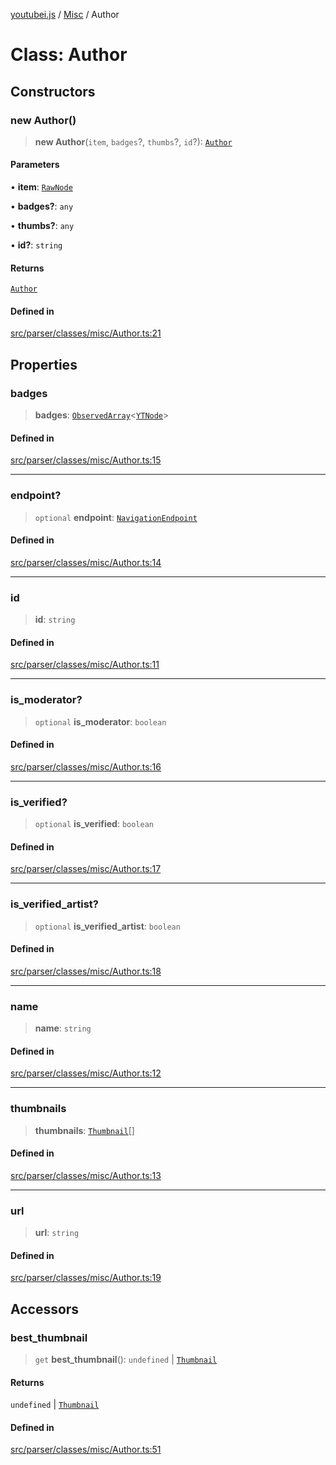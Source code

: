 [youtubei.js](../../../README.md) / [Misc](../README.md) / Author

# Class: Author

## Constructors

### new Author()

> **new Author**(`item`, `badges`?, `thumbs`?, `id`?): [`Author`](Author.md)

#### Parameters

• **item**: [`RawNode`](../../APIResponseTypes/type-aliases/RawNode.md)

• **badges?**: `any`

• **thumbs?**: `any`

• **id?**: `string`

#### Returns

[`Author`](Author.md)

#### Defined in

[src/parser/classes/misc/Author.ts:21](https://github.com/LuanRT/YouTube.js/blob/af92984523f90200a18314b94478a2697c9deab0/src/parser/classes/misc/Author.ts#L21)

## Properties

### badges

> **badges**: [`ObservedArray`](../../Helpers/type-aliases/ObservedArray.md)\<[`YTNode`](../../Helpers/classes/YTNode.md)\>

#### Defined in

[src/parser/classes/misc/Author.ts:15](https://github.com/LuanRT/YouTube.js/blob/af92984523f90200a18314b94478a2697c9deab0/src/parser/classes/misc/Author.ts#L15)

***

### endpoint?

> `optional` **endpoint**: [`NavigationEndpoint`](../../YTNodes/classes/NavigationEndpoint.md)

#### Defined in

[src/parser/classes/misc/Author.ts:14](https://github.com/LuanRT/YouTube.js/blob/af92984523f90200a18314b94478a2697c9deab0/src/parser/classes/misc/Author.ts#L14)

***

### id

> **id**: `string`

#### Defined in

[src/parser/classes/misc/Author.ts:11](https://github.com/LuanRT/YouTube.js/blob/af92984523f90200a18314b94478a2697c9deab0/src/parser/classes/misc/Author.ts#L11)

***

### is\_moderator?

> `optional` **is\_moderator**: `boolean`

#### Defined in

[src/parser/classes/misc/Author.ts:16](https://github.com/LuanRT/YouTube.js/blob/af92984523f90200a18314b94478a2697c9deab0/src/parser/classes/misc/Author.ts#L16)

***

### is\_verified?

> `optional` **is\_verified**: `boolean`

#### Defined in

[src/parser/classes/misc/Author.ts:17](https://github.com/LuanRT/YouTube.js/blob/af92984523f90200a18314b94478a2697c9deab0/src/parser/classes/misc/Author.ts#L17)

***

### is\_verified\_artist?

> `optional` **is\_verified\_artist**: `boolean`

#### Defined in

[src/parser/classes/misc/Author.ts:18](https://github.com/LuanRT/YouTube.js/blob/af92984523f90200a18314b94478a2697c9deab0/src/parser/classes/misc/Author.ts#L18)

***

### name

> **name**: `string`

#### Defined in

[src/parser/classes/misc/Author.ts:12](https://github.com/LuanRT/YouTube.js/blob/af92984523f90200a18314b94478a2697c9deab0/src/parser/classes/misc/Author.ts#L12)

***

### thumbnails

> **thumbnails**: [`Thumbnail`](Thumbnail.md)[]

#### Defined in

[src/parser/classes/misc/Author.ts:13](https://github.com/LuanRT/YouTube.js/blob/af92984523f90200a18314b94478a2697c9deab0/src/parser/classes/misc/Author.ts#L13)

***

### url

> **url**: `string`

#### Defined in

[src/parser/classes/misc/Author.ts:19](https://github.com/LuanRT/YouTube.js/blob/af92984523f90200a18314b94478a2697c9deab0/src/parser/classes/misc/Author.ts#L19)

## Accessors

### best\_thumbnail

> `get` **best\_thumbnail**(): `undefined` \| [`Thumbnail`](Thumbnail.md)

#### Returns

`undefined` \| [`Thumbnail`](Thumbnail.md)

#### Defined in

[src/parser/classes/misc/Author.ts:51](https://github.com/LuanRT/YouTube.js/blob/af92984523f90200a18314b94478a2697c9deab0/src/parser/classes/misc/Author.ts#L51)
